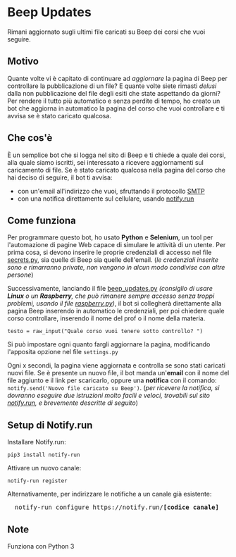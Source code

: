 # Beep Updates
Rimani aggiornato sugli ultimi file caricati su Beep dei corsi che vuoi seguire.

## Motivo
Quante volte vi è capitato di continuare ad *aggiornare* la pagina di Beep per controllare la pubblicazione di un file? E quante volte siete rimasti *delusi* dalla non pubblicazione del file degli esiti che state aspettando da giorni?
Per rendere il tutto più automatico e senza perdite di tempo, ho creato un bot che aggiorna in automatico la pagina del corso che vuoi controllare e ti avvisa se è stato caricato qualcosa. 

## Che cos'è
È un semplice bot che si logga nel sito di Beep e ti chiede a quale dei corsi, alla quale siamo iscritti, sei interessato a ricevere aggiornamenti sul caricamento di file. Se è stato caricato qualcosa nella pagina del corso che hai deciso di seguire, il bot ti avvisa:
- con un'email all'indirizzo che vuoi, sfruttando il protocollo [SMTP](https://docs.python.org/3/library/smtplib.html#module-smtplib)
- con una notifica direttamente sul cellulare, usando [notify.run](https://notify.run/)


## Come funziona
Per programmare questo bot, ho usato **Python** e **Selenium**, un tool per l'automazione di pagine Web capace di simulare le attività di un utente. 
Per prima cosa, si devono inserire le proprie credenziali di accesso nel file [secrets.py](secrets.py), sia quelle di Beep sia quelle dell'email. (*le credenziali inserite sono e rimarranno private, non vengono in alcun modo condivise con altre persone*)

Successivamente, lanciando il file [beep_updates.py](beep_updates.py) *(consiglio di usare **Linux** o un **Raspberry**, che può rimanere sempre accesso senza troppi problemi, usando il file [raspberry.py](raspberry.py))*, il bot si collegherà direttamente alla pagina Beep inserendo in automatico le credenziali, per poi chiedere quale corso controllare, inserendo il nome del prof o il nome della materia.

```
testo = raw_input("Quale corso vuoi tenere sotto controllo? ")
```

Si può impostare ogni quanto fargli aggiornare la pagina, modificando l'apposita opzione nel file `settings.py`

Ogni x secondi, la pagina viene aggiornata e controlla se sono stati caricati nuovi file. Se è presente un nuovo file, il bot manda un'**email** con il nome del file aggiunto e il link per scaricarlo, oppure una **notifica** con il comando: ```notify.send('Nuovo file caricato su Beep')```. (*per ricevere la notifica, si dovranno eseguire due istruzioni molto facili e veloci, trovabili sul sito [notify.run](https://notify.run/), e brevemente descritte di seguito*)

## Setup di Notify.run
Installare Notify.run:
```
pip3 install notify-run
```
Attivare un nuovo canale:
```
notify-run register
```

Alternativamente, per indirizzare le notifiche a un canale già esistente:
<pre>
  notify-run configure https://notify.run/<b>[codice canale]</b>
</pre>

## Note
Funziona con Python 3
